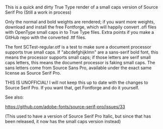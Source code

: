This is a quick and dirty True Type render of a small caps version
of Source Serif Pro (Still a work in process)

Only the normal and bold weights are rendered; if you want more weights,
download and install the free Fontforge, which will happily convert .ofl
files with OpenType small caps in to True Type files. Extra points if
you make a GitHub repo with the converted .ttf files.

The font SCTest-regular.otf is a test to make sure a document processor
supports true small caps.  If "abcdefghijklmn" are a sans-serif bold
font, this means the processor supports small caps; if those letters are
serif small caps letters, this means the document processor is faking
small caps.  The sans letters come from Source Sans Pro, available under
the exact same license as Source Serif Pro.

THIS IS UNOFFICIAL!
I will not keep this up to date with the changes to Source Serif Pro.
If you want that, get Fontforge and do it yourself.

See also: 

https://github.com/adobe-fonts/source-serif-pro/issues/33

(This used to have a version of Source Serif Pro Italic, but since that
has been released, it now has the small caps version instead)
